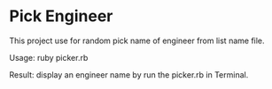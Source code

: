 Pick Engineer
=============

This project use for random pick name of engineer from list name file.

Usage: ruby picker.rb

Result: display an engineer name by run the picker.rb in Terminal.
